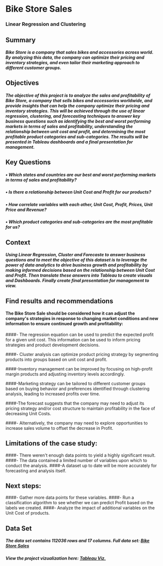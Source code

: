 # Bike Store Sales
### Linear Regression and Clustering

## Summary
##### Bike Store is a company that sales bikes and accessories across world. By analyzing this data, the company can optimize their pricing and inventory strategies, and even tailor their marketing approach to different customer groups.

## Objectives
##### The objective of this project is to analyze the sales and profitability of Bike Store, a company that sells bikes and accessories worldwide, and provide insights that can help the company optimize their pricing and inventory strategies. This will be achieved through the use of linear regression, clustering, and forecasting techniques to answer key business questions such as identifying the best and worst performing markets in terms of sales and profitability, understanding the relationship between unit cost and profit, and determining the most profitable product categories and sub-categories. The results will be presented in Tableau dashboards and a final presentation for management.

## Key Questions 
##### • Which states and countries are our best and worst performing markets in terms of sales and profitability?
##### •	Is there a relationship between Unit Cost and Profit for our products?
##### •	How correlate variables with each other, Unit Cost, Profit, Prices, Unit Price and Revenue?
##### •	Which product categories and sub-categories are the most profitable for us?

## Context

##### Using Linear Regression, Cluster and Forecaste to answer business questions and to meet the objective of this dataset is to leverage the power of data analytics to drive business growth and profitability by making informed decisions based on the relationship between Unit Cost and Profit. Then translate these answers into Tableau to create visuals and Dashboards. Finally create final presentation for management to view.

## Find results and recommendations
#### The Bike Store Sale should be considered how it can adjust the company's strategies in response to changing market conditions and new information to ensure continued growth and profitability:


####- The regression equation can be used to predict the expected profit for a given unit cost. This information can be used to inform pricing strategies and product development decisions.


####- Cluster analysis can optimize product pricing strategy by segmenting products into groups based on unit cost and profit.


####-Inventory management can be improved by focusing on high-profit margin products and adjusting inventory levels accordingly.


####-Marketing strategy can be tailored to different customer groups based on buying behavior and preferences identified through clustering analysis, leading to increased profits over time.


####-The forecast suggests that the company may need to adjust its pricing strategy and/or cost structure to maintain profitability in the face of decreasing Unit Costs. 


####- Alternatively, the company may need to explore opportunities to increase sales volume to offset the decrease in Profit.




## Limitations of the case study:


####- There weren't enough data points to yield a highly significant result. 
####- The data contained a limited number of variables upon which to conduct the analysis. 
####-A dataset up to date will be more accurately for forecasting and analysis itself.


## Next steps: 


####- Gather more data points for these variables.
####- Run a classification algorithm to see whether we can predict Profit based on the labels we created.
####- Analyze the impact of additional variables on the Unit Cost of products.

## Data Set
##### The data set contains 112036 rows and 17 columns. Full data set: [Bike Store Sales](https://www.kaggle.com/datasets/sadiqshah/bike-sales-in-europe!)

##### View the project vizualization here: [Tableau Viz.](https://public.tableau.com/app/profile/eriselda.baci/viz/BikeStoreSalesLinearRegressionClusterForecasting/Story1)

